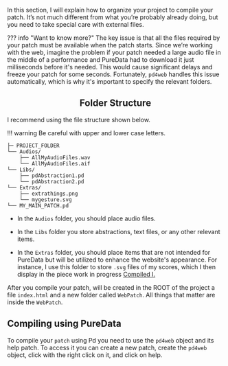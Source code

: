 In this section, I will explain how to organize your project to compile your patch. It’s not much different from what you’re probably already doing, but you need to take special care with external files.


??? info "Want to know more?"
    The key issue is that all the files required by your patch must be available when the patch starts. Since we’re working with the web, imagine the problem if your patch needed a large audio file in the middle of a performance and PureData had to download it just milliseconds before it's needed. This would cause significant delays and freeze your patch for some seconds. Fortunately, `pd4web` handles this issue automatically, which is why it's important to specify the relevant folders.

## <h2 align="center">Folder Structure</h2>

I recommend using the file structure shown below. 

!!! warning
    Be careful with upper and lower case letters.


```
├─ PROJECT_FOLDER
└── Audios/
    ├── AllMyAudioFiles.wav
    └── AllMyAudioFiles.aif
└── Libs/
    ├── pdAbstraction1.pd
    └── pdAbstraction2.pd
└── Extras/
    ├── extrathings.png
    └── mygesture.svg
└── MY_MAIN_PATCH.pd
```

* In the `Audios` folder, you should place audio files. 

* In the `Libs` folder you store abstractions, text files, or any other relevant items.

* In the `Extras` folder, you should place items that are not intended for PureData but will be utilized to enhance the website's appearance. For instance, I use this folder to store `.svg` files of my scores, which I then display in the piece work in progress <a href="charlesneimog.github.io/Compiled-I" target="_blank">Compiled I.</a>

After you compile your patch, will be created in the ROOT of the project a file `index.html` and a new folder called `WebPatch`. All things that matter are inside the `WebPatch`. 


## Compiling using PureData

To compile your `patch` using Pd you need to use the `pd4web` object and its help patch. To access it you can create a new patch, create the `pd4web` object, click with the right click on it, and click on help.



